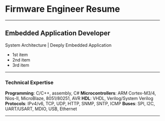 # Firmware Engineer Resume

* * *
## Embedded Application Developer
System Architecture | Deeply Embedded Application

*  1st item
*  2nd item
*  3rd item

* * *
### Technical Expertise
__Programming__: C/C++, assembly, C#
__Microcontrollers__: ARM Cortex-M3/4, Nios-II, MicroBlaze, 8051/80251, AVR
__HDL__: VHDL, Verilog/System Verilog
__Protocols__: IPv4/v6, TCP, UDP, HTTP, SNMP, SNTP, ICMP
__Buses__: SPI, I2C, UART/USART, MDIO, USB, Ethernet

* * *
